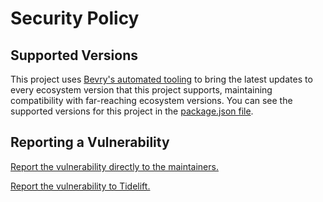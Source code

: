 # Security Policy

## Supported Versions

This project uses [Bevry's automated tooling](https://github.com/bevry/boundation) to bring the latest updates to every ecosystem version that this project supports, maintaining compatibility with far-reaching ecosystem versions. You can see the supported versions for this project in the [package.json file](./package.json).

## Reporting a Vulnerability

[Report the vulnerability directly to the maintainers.](https://github.com/bevry/trim-indentation/security/advisories)

[Report the vulnerability to Tidelift.](https://tidelift.com/security)
